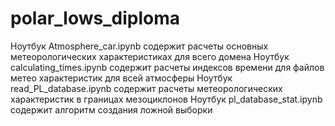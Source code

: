 # polar_lows_diploma

Ноутбук Atmosphere_car.ipynb содержит расчеты основных метеорологических характеристиках для всего домена
Ноутбук calculating_times.ipynb содержит расчеты индексов времени для файлов метео характеристик для всей атмосферы
Ноутбук read_PL_database.ipynb содержит расчеты метеорологических характеристик в границах мезоциклонов
Ноутбук pl_database_stat.ipynb содержит алгоритм создания ложной выборки
